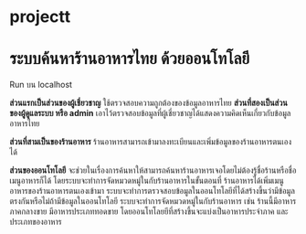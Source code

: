 # projectt
# ระบบค้นหาร้านอาหารไทย ด้วยออนโทโลยี
 Run บน localhost
 
 **ส่วนแรกเป็นส่วนของผู้เชี่ยวชาญ**
 ใช้ตรวจสอบความถูกต้องของข้อมูลอาหารไทย
 **ส่วนที่สองเป็นส่วนของผู้ดูแลระบบ หรือ admin**
 เอาไว้ตรวจสอบข้อมูลที่ผู้เชี่ยวชาญได้แสดงความคิดเห็นเกี่ยวกับข้อมูลอาหารไทย
 
 **ส่วนที่สามเป็นของร้านอาหาร**
 ร้านอาหารสามารถเข้ามาลงทะเบียนและเพิ่มข้อมูลของร้านอาหารตนเองได้
 
 **ส่วนของออนโทโลยี**
 จะช่วยในเรื่องการค้นหาให้สามารถค้นหาร้านอาหารเจอโดยไม่ต้องรู้ชื่อร้านหรือชื่อเมนูอาหารก็ได้ โดยระบบจะทำการจัดหมวดหมู่ในกับร้านอาหารในขั้นตอนที่ 
 ร้านอาหารได้เพิ่มเมนูอาหารของร้านอาหารตนเองเข้ามา ระบบจะทำการตรวจสอบข้อมูลในออนโทโลยีที่ได้สร้างขึ้นว่ามีข้อมูลตรงกันหรือไม่ถ้ามีข้อมูลในออนโทโลยี
 ระบบจะทำการจัดหมวดหมู่ในกับร้านอาหาร เช่น ร้านนี้มีอาหารภาคกลางขาย มีอาหารประเภททอดขาย โดยออนโทโลยยีที่สร้างขึ้นจะแบ่งเป็นอาหารประจำภาค และประเภทของอาหาร
 
 

